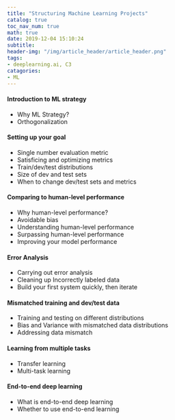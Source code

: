 ```yaml
---
title: "Structuring Machine Learning Projects"
catalog: true
toc_nav_num: true
math: true
date: 2019-12-04 15:10:24
subtitle:
header-img: "/img/article_header/article_header.png"
tags:
- deeplearning.ai, C3
catagories:
- ML
---
```


#### Introduction to ML strategy
- Why ML Strategy?
- Orthogonalization

#### Setting up your goal
- Single number evaluation metric
- Satisficing and optimizing metrics
- Train/dev/test distributions
- Size of dev and test sets
- When to change dev/test sets and metrics

#### Comparing to human-level performance
- Why human-level performance?
- Avoidable bias
- Understanding human-level performance
- Surpassing human-level performance
- Improving your model performance

#### Error Analysis
- Carrying out error analysis
- Cleaning up Incorrectly labeled data
- Build your first system quickly, then iterate

#### Mismatched training and dev/test data
- Training and testing on different distributions
- Bias and Variance with mismatched data distributions
- Addressing data mismatch

#### Learning from multiple tasks
- Transfer learning
- Multi-task learning

#### End-to-end deep learning
- What is end-to-end deep learning
- Whether to use end-to-end learning